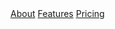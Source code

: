 <div class="button-container navigator">
  <span class="group">
      <a href="#about" class="active">About</a>
      <a href="#features">Features</a>
      <a href="#pricing">Pricing</a>
  </span>
</div>